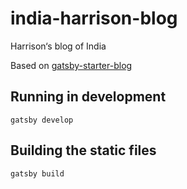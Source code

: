 # india-harrison-blog
Harrison‘s blog of India

Based on [gatsby-starter-blog](https://github.com/gatsbyjs/gatsby-starter-blog)

## Running in development
`gatsby develop`

## Building the static files
`gatsby build`
